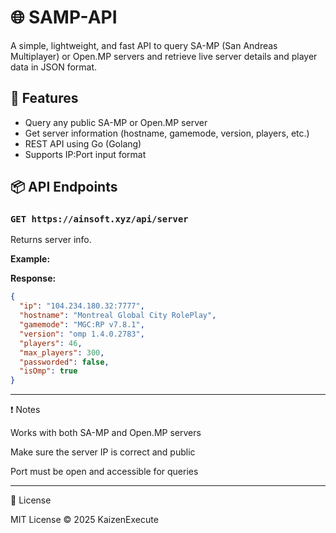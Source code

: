 # 🌐 SAMP-API

A simple, lightweight, and fast API to query SA-MP (San Andreas Multiplayer) or Open.MP servers and retrieve live server details and player data in JSON format.

## 🔧 Features

- Query any public SA-MP or Open.MP server
- Get server information (hostname, gamemode, version, players, etc.)
- REST API using Go (Golang)
- Supports IP:Port input format

## 📦 API Endpoints

### `GET https://ainsoft.xyz/api/server`

Returns server info.

**Example:**

**Response:**
```json
{
  "ip": "104.234.180.32:7777",
  "hostname": "Montreal Global City RolePlay",
  "gamemode": "MGC:RP v7.8.1",
  "version": "omp 1.4.0.2783",
  "players": 46,
  "max_players": 300,
  "passworded": false,
  "isOmp": true
}
```
---

❗ Notes

Works with both SA-MP and Open.MP servers

Make sure the server IP is correct and public

Port must be open and accessible for queries



---

🤝 License

MIT License © 2025 KaizenExecute
